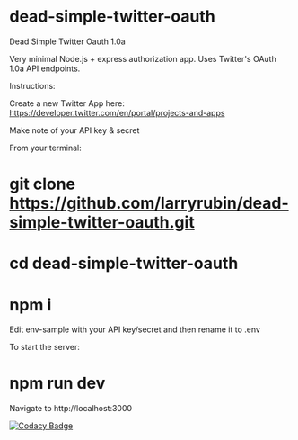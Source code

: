 # dead-simple-twitter-oauth

Dead Simple Twitter Oauth 1.0a

Very minimal Node.js + express authorization app. Uses Twitter's OAuth 1.0a API endpoints.

Instructions:

Create a new Twitter App here: https://developer.twitter.com/en/portal/projects-and-apps

Make note of your API key & secret

From your terminal:

# git clone https://github.com/larryrubin/dead-simple-twitter-oauth.git

# cd dead-simple-twitter-oauth

# npm i

Edit env-sample with your API key/secret and then rename it to .env

To start the server:

# npm run dev

Navigate to http://localhost:3000

[![Codacy Badge](https://app.codacy.com/project/badge/Grade/68a5d9e029714e038eed23ed0f750fb6)](https://www.codacy.com/gh/larryrubin/dead-simple-twitter-oauth/dashboard?utm_source=github.com&utm_medium=referral&utm_content=larryrubin/dead-simple-twitter-oauth&utm_campaign=Badge_Grade)
